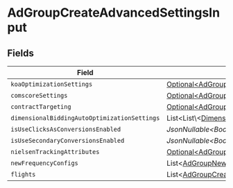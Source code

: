 # AdGroupCreateAdvancedSettingsInput


## Fields

| Field                                                                                                                | Type                                                                                                                 | Required                                                                                                             | Description                                                                                                          |
| -------------------------------------------------------------------------------------------------------------------- | -------------------------------------------------------------------------------------------------------------------- | -------------------------------------------------------------------------------------------------------------------- | -------------------------------------------------------------------------------------------------------------------- |
| `koaOptimizationSettings`                                                                                            | [Optional\<AdGroupKoaOptimizationSettingsInput>](../../models/components/AdGroupKoaOptimizationSettingsInput.md)     | :heavy_minus_sign:                                                                                                   | N/A                                                                                                                  |
| `comscoreSettings`                                                                                                   | [Optional\<AdGroupComscoreSettingsInput>](../../models/components/AdGroupComscoreSettingsInput.md)                   | :heavy_minus_sign:                                                                                                   | N/A                                                                                                                  |
| `contractTargeting`                                                                                                  | [Optional\<AdGroupContractTargetingInput>](../../models/components/AdGroupContractTargetingInput.md)                 | :heavy_minus_sign:                                                                                                   | N/A                                                                                                                  |
| `dimensionalBiddingAutoOptimizationSettings`                                                                         | List\<List\\<[DimensionalBiddingDimensions](../../models/components/DimensionalBiddingDimensions.md)>>               | :heavy_minus_sign:                                                                                                   | N/A                                                                                                                  |
| `isUseClicksAsConversionsEnabled`                                                                                    | *JsonNullable\<Boolean>*                                                                                             | :heavy_minus_sign:                                                                                                   | N/A                                                                                                                  |
| `isUseSecondaryConversionsEnabled`                                                                                   | *JsonNullable\<Boolean>*                                                                                             | :heavy_minus_sign:                                                                                                   | N/A                                                                                                                  |
| `nielsenTrackingAttributes`                                                                                          | [Optional\<AdGroupNielsenTrackingAttributesInput>](../../models/components/AdGroupNielsenTrackingAttributesInput.md) | :heavy_minus_sign:                                                                                                   | N/A                                                                                                                  |
| `newFrequencyConfigs`                                                                                                | List\<[AdGroupNewFrequencyConfigInput](../../models/components/AdGroupNewFrequencyConfigInput.md)>                   | :heavy_minus_sign:                                                                                                   | N/A                                                                                                                  |
| `flights`                                                                                                            | List\<[AdGroupCreateAdGroupFlightInput](../../models/components/AdGroupCreateAdGroupFlightInput.md)>                 | :heavy_minus_sign:                                                                                                   | N/A                                                                                                                  |